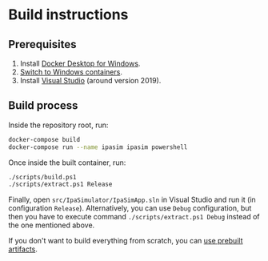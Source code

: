 # Build instructions

## Prerequisites

1. Install [Docker Desktop for
   Windows](https://hub.docker.com/editions/community/docker-ce-desktop-windows).
2. [Switch to Windows
   containers](https://docs.docker.com/docker-for-windows/#switch-between-windows-and-linux-containers).
3. Install [Visual Studio](https://visualstudio.microsoft.com/) (around version
   2019).

## Build process

Inside the repository root, run:

```bash
docker-compose build
docker-compose run --name ipasim ipasim powershell
```

Once inside the built container, run:

```bash
./scripts/build.ps1
./scripts/extract.ps1 Release
```

Finally, open `src/IpaSimulator/IpaSimApp.sln` in Visual Studio and run it (in
configuration `Release`). Alternatively, you can use `Debug` configuration, but
then you have to execute command `./scripts/extract.ps1 Debug` instead of the
one mentioned above.

If you don't want to build everything from scratch, you can [use prebuilt
artifacts](artifacts.md).
